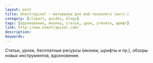 ```yaml
---
layout: post
title: Onextrapixel — материалы для веб-технолога (англ.)
category: [clipart, guides, blogs]
tags: [вдохновение, иконка, статья, урок, утилита, шрифт]
link: http://www.onextrapixel.com/
description:
keywords:
---
```


<p>Статьи, уроки, бесплатные ресурсы (иконки, шрифты и пр.), обзоры новых инструментов, вдохновение.</p>
